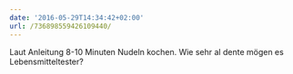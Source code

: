 ```yaml
---
date: '2016-05-29T14:34:42+02:00'
url: /736898559426109440/
---
```

Laut Anleitung 8-10 Minuten Nudeln kochen. Wie sehr al dente mögen es Lebensmitteltester?
